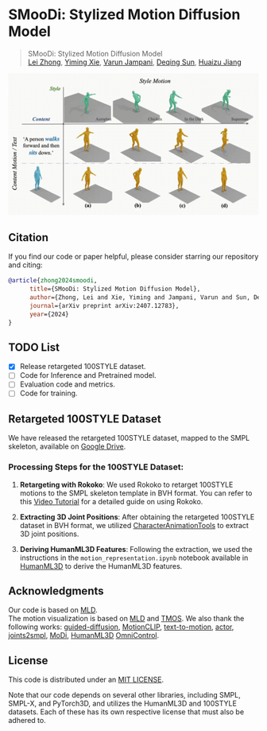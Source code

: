 # SMooDi: Stylized Motion Diffusion Model

> SMooDi: Stylized Motion Diffusion Model  
> [Lei Zhong](https://zhongleilz.github.io/), [Yiming Xie](https://ymingxie.github.io), [Varun Jampani](https://varunjampani.github.io/), [Deqing Sun](https://deqings.github.io/), [Huaizu Jiang](https://jianghz.me/)    

![teaser](assets/teaser.gif)

## Citation
If you find our code or paper helpful, please consider starring our repository and citing:
```bibtex
@article{zhong2024smoodi,
      title={SMooDi: Stylized Motion Diffusion Model},
      author={Zhong, Lei and Xie, Yiming and Jampani, Varun and Sun, Deqing and Jiang, Huaizu},
      journal={arXiv preprint arXiv:2407.12783},
      year={2024}
}
```

## TODO List
- [x] Release retargeted 100STYLE dataset.
- [ ] Code for Inference and Pretrained model.
- [ ] Evaluation code and metrics.
- [ ] Code for training.

## Retargeted 100STYLE Dataset
We have released the retargeted 100STYLE dataset, mapped to the SMPL skeleton, available on [Google Drive](https://drive.google.com/drive/folders/1P_aQdSuiht3gh1kjGkK4KBt_9i9ARawy?usp=drive_link).

### Processing Steps for the 100STYLE Dataset:
1. **Retargeting with Rokoko**: We used Rokoko to retarget 100STYLE motions to the SMPL skeleton template in BVH format. You can refer to this [Video Tutorial](https://www.youtube.com/watch?v=Nyxeb48mUfs) for a detailed guide on using Rokoko.

2. **Extracting 3D Joint Positions**: After obtaining the retargeted 100STYLE dataset in BVH format, we utilized [CharacterAnimationTools](https://github.com/KosukeFukazawa/CharacterAnimationTools) to extract 3D joint positions.

3. **Deriving HumanML3D Features**: Following the extraction, we used the instructions in the `motion_representation.ipynb` notebook available in [HumanML3D](https://github.com/EricGuo5513/HumanML3D) to derive the HumanML3D features.


## Acknowledgments

Our code is based on [MLD](https://github.com/ChenFengYe/motion-latent-diffusion).  
The motion visualization is based on [MLD](https://github.com/ChenFengYe/motion-latent-diffusion) and [TMOS](https://github.com/Mathux/TEMOS). 
We also thank the following works:
[guided-diffusion](https://github.com/openai/guided-diffusion), [MotionCLIP](https://github.com/GuyTevet/MotionCLIP), [text-to-motion](https://github.com/EricGuo5513/text-to-motion), [actor](https://github.com/Mathux/ACTOR), [joints2smpl](https://github.com/wangsen1312/joints2smpl), [MoDi](https://github.com/sigal-raab/MoDi), [HumanML3D](https://github.com/EricGuo5513/HumanML3D) [OmniControl](https://github.com/neu-vi/OmniControl).

## License
This code is distributed under an [MIT LICENSE](LICENSE).  

Note that our code depends on several other libraries, including SMPL, SMPL-X, and PyTorch3D, and utilizes the HumanML3D and 100STYLE datasets. Each of these has its own respective license that must also be adhered to.
